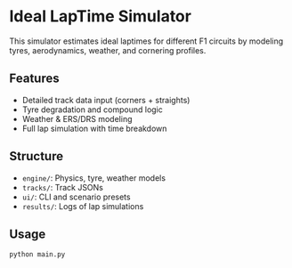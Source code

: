 # Ideal LapTime Simulator

This simulator estimates ideal laptimes for different F1 circuits by modeling tyres, aerodynamics, weather, and cornering profiles.

## Features
- Detailed track data input (corners + straights)
- Tyre degradation and compound logic
- Weather & ERS/DRS modeling
- Full lap simulation with time breakdown

## Structure
- `engine/`: Physics, tyre, weather models
- `tracks/`: Track JSONs
- `ui/`: CLI and scenario presets
- `results/`: Logs of lap simulations

## Usage
```bash
python main.py
